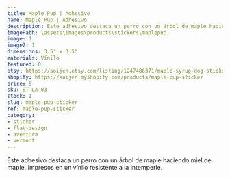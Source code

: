 ```yaml
---
title: Maple Pup | Adhesivo
name: Maple Pup | Adhesivo
description: Este adhesivo destaca un perro con un árbol de maple haciendo miel de maple. Impresos en un vínilo resistente a la intemperie.
imagePath: \assets\images\products\stickers\maplepup
image: 1
image2: 1
dimensions: 3.5" x 3.5"
materials: Vínilo
featured: 0
etsy: https://soijen.etsy.com/listing/1247486371/maple-syrup-dog-sticker-weatherproof?utm_source=Copy&utm_medium=ListingManager&utm_campaign=Share&utm_term=so.lmsm&share_time=1695260287696
shopify: https://soijen.myshopify.com/products/maple-pup-sticker
price: 5
sku: ST-LA-03
stock: 1
slug: maple-pup-sticker
ref: maple-pup-sticker
category:
- sticker
- flat-design
- aventura
- vermont
---
```

Este adhesivo destaca un perro con un árbol de maple haciendo miel de maple. Impresos en un vínilo resistente a la intemperie.